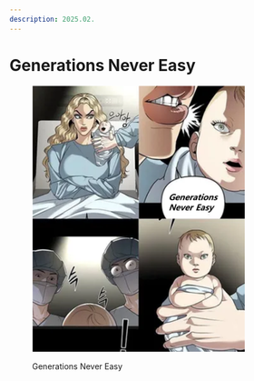 ```yaml
---
description: 2025.02.
---
```


# Generations Never Easy

<figure><img src="../.gitbook/assets/image (66).png" alt="" width="375"><figcaption><p>Generations Never Easy</p></figcaption></figure>

